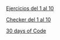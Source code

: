 [Ejercicios del 1 al 10](ex1to10.md)

[Checker del 1 al 10](checker1to10.py)

[30 days of Code](30DaysCode.md)
